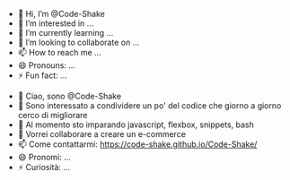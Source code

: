 - 👋 Hi, I’m @Code-Shake
- 👀 I’m interested in ...
- 🌱 I’m currently learning ...
- 💞️ I’m looking to collaborate on ...
- 📫 How to reach me ...
- 😄 Pronouns: ...
- ⚡ Fun fact: ...

<!---
Code-Shake/Code-Shake is a ✨ special ✨ repository because its `README.md` (this file) appears on your GitHub profile.
You can click the Preview link to take a look at your changes.
--->


- 👋 Ciao, sono @Code-Shake
- 👀 Sono interessato a condividere un po' del codice che giorno a giorno cerco di migliorare
- 🌱 Al momento sto imparando javascript, flexbox, snippets, bash
- 💞️ Vorrei collaborare a creare un e-commerce
- 📫 Come contattarmi:
    https://code-shake.github.io/Code-Shake/
- 😄 Pronomi: ...
- ⚡ Curiosità: ...

<!---
Code-Shake/Code-Shake è un repository ✨ speciale ✨ perché il suo `README.md` (questo file) appare sul tuo profilo GitHub.
Puoi cliccare sul link Anteprima per dare un'occhiata alle tue modifiche.
--->